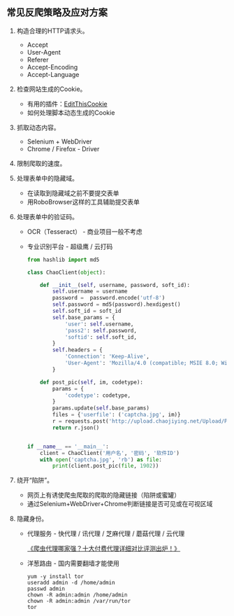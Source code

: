 ## 常见反爬策略及应对方案

1. 构造合理的HTTP请求头。
   - Accept
   - User-Agent
   - Referer
   - Accept-Encoding
   - Accept-Language
2. 检查网站生成的Cookie。
   - 有用的插件：[EditThisCookie](http://www.editthiscookie.com/)
   - 如何处理脚本动态生成的Cookie
3. 抓取动态内容。
   - Selenium + WebDriver
   - Chrome / Firefox - Driver
4. 限制爬取的速度。
5. 处理表单中的隐藏域。
   - 在读取到隐藏域之前不要提交表单
   - 用RoboBrowser这样的工具辅助提交表单
6. 处理表单中的验证码。
   - OCR（Tesseract） - 商业项目一般不考虑 

   - 专业识别平台 - 超级鹰 / 云打码

     ```Python
     from hashlib import md5
     
     class ChaoClient(object):
     
         def __init__(self, username, password, soft_id):
             self.username = username
             password =  password.encode('utf-8')
             self.password = md5(password).hexdigest()
             self.soft_id = soft_id
             self.base_params = {
                 'user': self.username,
                 'pass2': self.password,
                 'softid': self.soft_id,
             }
             self.headers = {
                 'Connection': 'Keep-Alive',
                 'User-Agent': 'Mozilla/4.0 (compatible; MSIE 8.0; Windows NT 5.1; Trident/4.0)',
             }
     
         def post_pic(self, im, codetype):
             params = {
                 'codetype': codetype,
             }
             params.update(self.base_params)
             files = {'userfile': ('captcha.jpg', im)}
             r = requests.post('http://upload.chaojiying.net/Upload/Processing.php', data=params, files=files, headers=self.headers)
             return r.json()
     
     
     if __name__ == '__main__':
         client = ChaoClient('用户名', '密码', '软件ID')
         with open('captcha.jpg', 'rb') as file:                                                
             print(client.post_pic(file, 1902))                                          
     ```

7. 绕开“陷阱”。
   - 网页上有诱使爬虫爬取的爬取的隐藏链接（陷阱或蜜罐）
   - 通过Selenium+WebDriver+Chrome判断链接是否可见或在可视区域
8. 隐藏身份。
   - 代理服务 -  快代理 / 讯代理 / 芝麻代理 / 蘑菇代理 / 云代理

     [《爬虫代理哪家强？十大付费代理详细对比评测出炉！》](https://cuiqingcai.com/5094.html)

   - 洋葱路由 - 国内需要翻墙才能使用

     ```Shell
     yum -y install tor
     useradd admin -d /home/admin
     passwd admin
     chown -R admin:admin /home/admin
     chown -R admin:admin /var/run/tor
     tor
     ```

